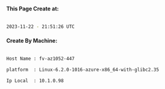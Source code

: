 
   
#### This Page Create at:

```bash

2023-11-22 - 21:51:26 UTC

```

#### Create By Machine:

```bash

Host Name : fv-az1052-447

platform  : Linux-6.2.0-1016-azure-x86_64-with-glibc2.35

Ip Local  : 10.1.0.98

```

